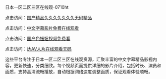 日本一区二区三区在线观-0710ht

点击访问：<a href="https://heiliaoow5kzm.pages.dev">国产精品久久久久久久久无码精品</a>

点击访问：<a href="https://heiliao2dmwwy.pages.dev">中文字幕影片免费在线观看</a>

点击访问：<a href="https://heiliaoll4qsx.pages.dev">国产色妞妞视频免费看</a>

点击访问：<a href="https://heiliaoe8ajia.pages.dev">达AV人片在线观看无码</a>

这些平台专注于日本一区二区三区在线观资源，汇聚丰富的中文字幕精品影视内容，更新快速，分类细致。每个视频页面提供详细的影片介绍，包括时长、演员和画质，支持高清流畅播放，自动根据网络速度调整画质，保证观看体验顺畅。

<span style="display:none;">[Canonical link](https://github.com/toi20250710/toi20250710 ）</span>
